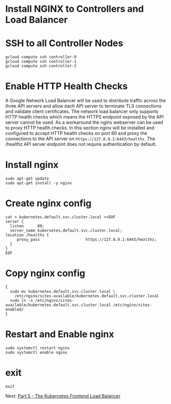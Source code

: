 # Install NGINX to Controllers and Load Balancer
# SSH to all Controller Nodes
```
gcloud compute ssh controller-0
gcloud compute ssh controller-1
gcloud compute ssh controller-2
```

# Enable HTTP Health Checks
A Google Network Load Balancer will be used to distribute traffic across the three API servers and allow each API server to terminate TLS connections and validate client certificates. The network load balancer only supports HTTP health checks which means the HTTPS endpoint exposed by the API server cannot be used. As a workaround the nginx webserver can be used to proxy HTTP health checks. In this section nginx will be installed and configured to accept HTTP health checks on port 80 and proxy the connections to the API server on `https://127.0.0.1:6443/healthz`.
The /healthz API server endpoint does not require authentication by default.

# Install nginx
```
sudo apt-get update
sudo apt-get install -y nginx
```

# Create nginx config
```
cat > kubernetes.default.svc.cluster.local <<EOF
server {
  listen      80;
  server_name kubernetes.default.svc.cluster.local;
location /healthz {
     proxy_pass                    https://127.0.0.1:6443/healthz;
  }
}
EOF
```

# Copy nginx config
```                                                 
{
  sudo mv kubernetes.default.svc.cluster.local \
    /etc/nginx/sites-available/kubernetes.default.svc.cluster.local
  sudo ln -s /etc/nginx/sites-available/kubernetes.default.svc.cluster.local /etc/nginx/sites-enabled/
}
```

# Restart and Enable nginx
```                                                 
sudo systemctl restart nginx
sudo systemctl enable nginx
```

# exit
```
exit
```

Next: [Part 5 - The Kubernetes Frontend Load Balancer](06-part-05.md)
